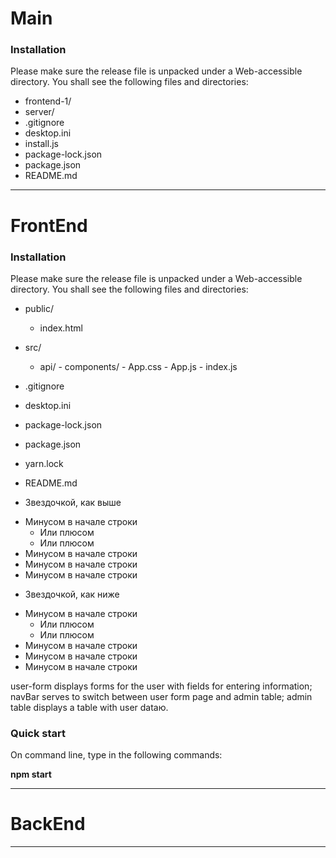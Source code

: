# Main

### Installation
Please make sure the release file is unpacked under a Web-accessible directory. You shall see the following files and directories:

* frontend-1/
* server/
* .gitignore
* desktop.ini
* install.js
* package-lock.json
* package.json
* README.md

---
# FrontEnd
### Installation
Please make sure the release file is unpacked under a Web-accessible directory. You shall see the following files and directories:

* public/ 
     * index.html
* src/
     - api/
           <!-- * service.js -->
      - components/
           <!-- * admin-table/
           * navBar/
           * user-form/ -->
      - App.css
      - App.js
      - index.js
* .gitignore
* desktop.ini
* package-lock.json
* package.json
* yarn.lock
* README.md

* Звездочкой, как выше
 -  Минусом в начале строки
       +  Или плюсом
     +  Или плюсом
 -  Минусом в начале строки
 -  Минусом в начале строки
 -  Минусом в начале строки
 * Звездочкой, как ниже
 -  Минусом в начале строки
       +  Или плюсом
     +  Или плюсом
 -  Минусом в начале строки
 -  Минусом в начале строки
 -  Минусом в начале строки


user-form displays forms for the user with fields for entering information;
navBar serves to switch between user form page and admin table;
admin table displays a table with user dataю.

### Quick start
On command line, type in the following commands:

**npm start**

---
# BackEnd
---